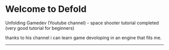 # Welcome to Defold

Unfolding Gamedev (Youtube channel) - space shooter tutorial completed (very good tutorial for beginners)

thanks to his channel i can learn game devoloping in an engine that fits me.

---
